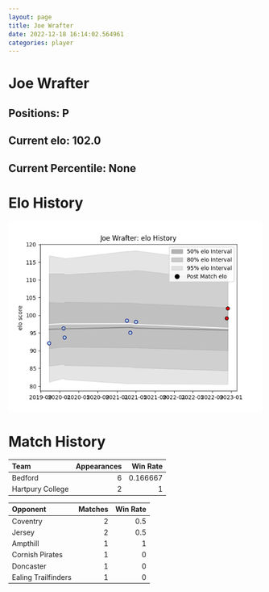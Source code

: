 ```yaml
---  
layout: page  
title: Joe Wrafter  
date: 2022-12-18 16:14:02.564961  
categories: player  
---
```

# Joe Wrafter

## Positions: P

## Current elo: 102.0

## Current Percentile: None

# Elo History


![elo history](history_JoeWrafter.png)
# Match History


| Team             |   Appearances |   Win Rate |
|:-----------------|--------------:|-----------:|
| Bedford          |             6 |   0.166667 |
| Hartpury College |             2 |   1        |

| Opponent            |   Matches |   Win Rate |
|:--------------------|----------:|-----------:|
| Coventry            |         2 |        0.5 |
| Jersey              |         2 |        0.5 |
| Ampthill            |         1 |        1   |
| Cornish Pirates     |         1 |        0   |
| Doncaster           |         1 |        0   |
| Ealing Trailfinders |         1 |        0   |